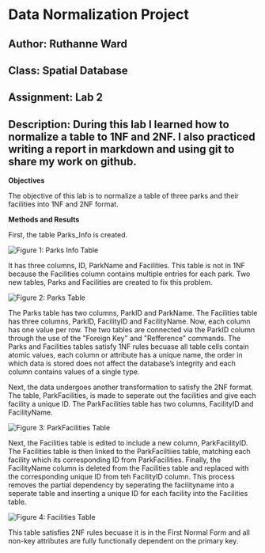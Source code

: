 # Data Normalization Project
## Author: Ruthanne Ward
## Class: Spatial Database
## Assignment: Lab 2
## Description: During this lab I learned how to normalize a table to 1NF and 2NF. I also practiced writing a report in markdown and using git to share my work on github. 

**Objectives**

The objective of this lab is to normalize a table of three parks and their facilities into 1NF and 2NF format. 

**Methods and Results**

First, the table Parks_Info is created.

![Figure 1: Parks Info Table](https://github.com/ruthanneward/DatabaseNormalizationAssignment/assets/98286245/34773d91-f60d-4c9a-b9aa-84377510f2b5)

It has three columns, ID, ParkName and Facilities. This table is not in 1NF because the Facilities column contains multiple entries for each park. Two new tables, Parks and Facilities are created to fix this problem.

![Figure 2: Parks Table](https://github.com/ruthanneward/DatabaseNormalizationAssignment/assets/98286245/c9777cb2-d0e0-4e49-916d-1bbbf7e4955b)

The Parks table has two columns, ParkID and ParkName. The Facilities table has three columns, ParkID, FacilityID and FacilityName. Now, each column has one value per row. The two tables are connected via the ParkID column through the use of the "Foreign Key" and "Refference" commands. The Parks and Facilities tables satisfy 1NF rules becuase all table cells contain atomic values, each column or attribute has a unique name, the order in which data is stored does not affect the database’s integrity and each column contains values of a single type.

Next, the data undergoes another transformation to satisfy the 2NF format. The table, ParkFacilities, is made to seperate out the facilities and give each facility a unique ID. The ParkFacilities table has two columns, FacilityID and FacilityName. 

![Figure 3: ParkFacilities Table](https://github.com/ruthanneward/DatabaseNormalizationAssignment/assets/98286245/05215bbb-cd49-45d9-abaf-b3479d70a589)


Next, the Facilities table is edited to include a new column, ParkFacilityID. The Facilities table is then linked to the ParkFaciltiies table, matching each facility which its corresponding ID from ParkFacilities. Finally, the FacilityName column is deleted from the Facilities table and replaced with the corresponding unique ID from teh FacilityID column. This process removes the partial dependency by seperating the facilityname into a seperate table and inserting a unique ID for each facility into the Facilities table. 

![Figure 4: Facilities Table](https://github.com/ruthanneward/DatabaseNormalizationAssignment/assets/98286245/f0389375-891d-4b43-b1ec-76813a14ce67)

This table satisfies 2NF rules becuase it is in the First Normal Form and all non-key attributes are fully functionally dependent on the primary key.
